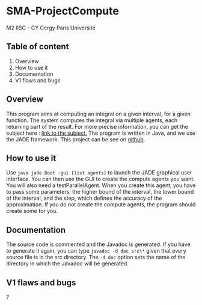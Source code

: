 # SMA-ProjectCompute
M2 IISC - CY Cergy Paris Université
## Table of content
1. Overview
2. How to use it
3. Documentation
4. V1 flaws and bugs

## Overview
This program aims at computing an integral on a given interval, for a given function. The system computes the integral via multiple agents, each returning part of the result. For more precise information, you can get the subject here :
[link to the subject.](https://depinfo.u-cergy.fr/~pl/wiki/?ModuleSMA "sujet SMA")
The program is written in Java, and we use the JADE framework. 
This project can be see on [github](https://github.com/Aladdine95/SMA-ProjectCompute).

## How to use it
Use `java jade.Boot -gui [list agents]` to launch the JADE graphical user interface. You can then use the GUI to create the compute agents you want.
You will also need a testParallelAgent. When you create this agent, you have to pass some parameters: the higher bound of the interval, the lower bound of the interval, and the step, which defines the accuracy of the approximation.
If you do not create the compute agents, the program should create some for you.

## Documentation
The source code is commented and the Javadoc is generated. If you have to
generate it again, you can
type `javadoc -d doc src\*` given that every source file is in the src directory. The `-d doc` option sets the name of the directory in which the Javadoc will be generated.

## V1 flaws and bugs
?
